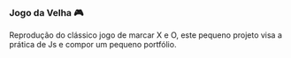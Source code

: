 ### Jogo da Velha :video_game:

Reprodução do clássico jogo de marcar X e O, este pequeno projeto visa a prática de Js e compor um pequeno portfólio.

